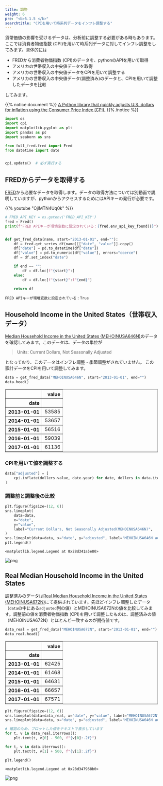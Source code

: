 ```yaml
---
title: 調整
weight: 6
pre: "<b>5.1.5 </b>"
searchtitle: "CPIを用いて時系列データをインフレ調整する"
---
```


貨幣価値の影響を受けるデータは、分析前に調整する必要がある時もあります。
ここでは消費者物価指数 (CPI)を用いて時系列データに対してインフレ調整をしてみます。具体的には

- FREDから消費者物価指数 (CPI)のデータを、pythonのAPIを用いて取得
- アメリカの世帯収入の中央値データを取得
- アメリカの世帯収入の中央値データをCPIを用いて調整する
- アメリカの世帯収入の中央値データ(調整済み)のデータと、CPIを用いて調整したデータを比較

してみます。

{{% notice document %}}
[A Python library that quickly adjusts U.S. dollars for inflation using the Consumer Price Index (CPI).](https://palewi.re/docs/cpi/)
{{% /notice %}}



```python
import os
import cpi
import matplotlib.pyplot as plt
import pandas as pd
import seaborn as sns

from full_fred.fred import Fred
from datetime import date


cpi.update()  # 必ず実行する
```

## FREDからデータを取得する

[FRED](https://fred.stlouisfed.org/)から必要なデータを取得します。データの取得方法については別動画で説明していますが、pythonからアクセスするためにはAPIキーの発行が必要です。

{{% youtube "OjlMTN4Uq0k" %}}


```python
# FRED_API_KEY = os.getenv('FRED_API_KEY')
fred = Fred()
print(f"FRED APIキーが環境変数に設定されている：{fred.env_api_key_found()}")


def get_fred_data(name, start="2013-01-01", end=""):
    df = fred.get_series_df(name)[["date", "value"]].copy()
    df["date"] = pd.to_datetime(df["date"])
    df["value"] = pd.to_numeric(df["value"], errors="coerce")
    df = df.set_index("date")

    if end == "":
        df = df.loc[f"{start}":]
    else:
        df = df.loc[f"{start}":f"{end}"]

    return df
```

    FRED APIキーが環境変数に設定されている：True


## Household Income in the United States（世帯収入データ）
[Median Household Income in the United States (MEHOINUSA646N)](https://fred.stlouisfed.org/series/MEHOINUSA646N)のデータを確認してみます。このデータは、データの単位が

> Units:  Current Dollars, Not Seasonally Adjusted

となっており、このデータはインフレ調整・季節調整がされていません。
この家計データをCPIを用いて調整してみます。


```python
data = get_fred_data("MEHOINUSA646N", start="2013-01-01", end="")
data.head()
```




<div>
<style scoped>
    .dataframe tbody tr th:only-of-type {
        vertical-align: middle;
    }

    .dataframe tbody tr th {
        vertical-align: top;
    }

    .dataframe thead th {
        text-align: right;
    }
</style>
<table border="1" class="dataframe">
  <thead>
    <tr style="text-align: right;">
      <th></th>
      <th>value</th>
    </tr>
    <tr>
      <th>date</th>
      <th></th>
    </tr>
  </thead>
  <tbody>
    <tr>
      <th>2013-01-01</th>
      <td>53585</td>
    </tr>
    <tr>
      <th>2014-01-01</th>
      <td>53657</td>
    </tr>
    <tr>
      <th>2015-01-01</th>
      <td>56516</td>
    </tr>
    <tr>
      <th>2016-01-01</th>
      <td>59039</td>
    </tr>
    <tr>
      <th>2017-01-01</th>
      <td>61136</td>
    </tr>
  </tbody>
</table>
</div>



### CPIを用いて値を調整する


```python
data["adjusted"] = [
    cpi.inflate(dollers.value, date.year) for date, dollers in data.iterrows()
]
```

### 調整前と調整後の比較


```python
plt.figure(figsize=(12, 6))
sns.lineplot(
    data=data,
    x="date",
    y="value",
    label="Current Dollars, Not Seasonally Adjusted(MEHOINUSA646N)",
)
sns.lineplot(data=data, x="date", y="adjusted", label="MEHOINUSA646N adjusted")
plt.legend()
```




    <matplotlib.legend.Legend at 0x28d341a5e80>




    
![png](/images/timeseries/preprocess/005-inflation-adjustment_files/005-inflation-adjustment_9_1.png)
    


## Real Median Household Income in the United States
調整済みのデータは[Real Median Household Income in the United States (MEHOINUSA672N)](https://fred.stlouisfed.org/series/MEHOINUSA672N)にて提供されています。先ほどインフレ調整したデータ（`data`の中にある`adjusted`列の値）とMEHOINUSA672Nの値を比較してみます。調整前の値を消費者物価指数 (CPI)を用いて調整したものは、調整済みの値（MEHOINUSA672N）とほとんど一致するのが期待値です。


```python
data_real = get_fred_data("MEHOINUSA672N", start="2013-01-01", end="")
data_real.head()
```




<div>
<style scoped>
    .dataframe tbody tr th:only-of-type {
        vertical-align: middle;
    }

    .dataframe tbody tr th {
        vertical-align: top;
    }

    .dataframe thead th {
        text-align: right;
    }
</style>
<table border="1" class="dataframe">
  <thead>
    <tr style="text-align: right;">
      <th></th>
      <th>value</th>
    </tr>
    <tr>
      <th>date</th>
      <th></th>
    </tr>
  </thead>
  <tbody>
    <tr>
      <th>2013-01-01</th>
      <td>62425</td>
    </tr>
    <tr>
      <th>2014-01-01</th>
      <td>61468</td>
    </tr>
    <tr>
      <th>2015-01-01</th>
      <td>64631</td>
    </tr>
    <tr>
      <th>2016-01-01</th>
      <td>66657</td>
    </tr>
    <tr>
      <th>2017-01-01</th>
      <td>67571</td>
    </tr>
  </tbody>
</table>
</div>




```python
plt.figure(figsize=(12, 6))
sns.lineplot(data=data_real, x="date", y="value", label="MEHOINUSA672N")
sns.lineplot(data=data, x="date", y="adjusted", label="MEHOINUSA646N adjusted")

# 確認のため、プロットした値をテキストで表示しています
for t, v in data_real.iterrows():
    plt.text(t, v[0] - 500, f"{v[0]:.2f}")

for t, v in data.iterrows():
    plt.text(t, v[1] + 500, f"{v[1]:.2f}")

plt.legend()
```




    <matplotlib.legend.Legend at 0x28d347968b0>




    
![png](/images/timeseries/preprocess/005-inflation-adjustment_files/005-inflation-adjustment_12_1.png)
    

